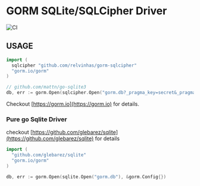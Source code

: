 # GORM SQLite/SQLCipher Driver

![CI](https://github.com/go-gorm/sqlite/workflows/CI/badge.svg)

## USAGE

```go
import (
  sqlcipher "github.com/relvinhas/gorm-sqlcipher"
  "gorm.io/gorm"
)

// github.com/mattn/go-sqlite3
db, err := gorm.Open(sqlcipher.Open("gorm.db?_pragma_key=secret&_pragma_cipher_page_size=4096"), &gorm.Config{})
```

Checkout [https://gorm.io](https://gorm.io) for details.

### Pure go Sqlite Driver

checkout [https://github.com/glebarez/sqlite](https://github.com/glebarez/sqlite) for details

```go
import (
  "github.com/glebarez/sqlite"
  "gorm.io/gorm"
)

db, err := gorm.Open(sqlite.Open("gorm.db"), &gorm.Config{})
```
